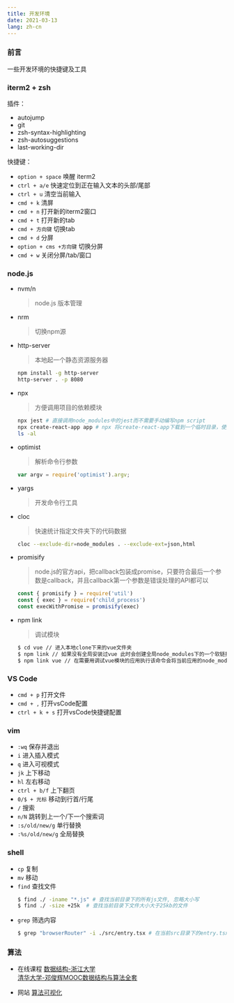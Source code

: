 ```yaml
---
title: 开发环境
date: 2021-03-13
lang: zh-cn
---
```


### 前言

一些开发环境的快捷键及工具

### iterm2 + zsh

插件：
- autojump
- git
- zsh-syntax-highlighting
- zsh-autosuggestions
- last-working-dir

快捷键：
- ``option + space`` 唤醒 iterm2
- ``ctrl + a/e`` 快速定位到正在输入文本的头部/尾部
- ``ctrl + u`` 清空当前输入
- ``cmd + k`` 清屏
- ``cmd + n`` 打开新的iterm2窗口
- ``cmd + t`` 打开新的tab
- ``cmd + 方向键`` 切换tab
- ``cmd + d`` 分屏
- ``option + cms +方向键`` 切换分屏
- ``cmd + w`` 关闭分屏/tab/窗口

### node.js

- nvm/n
    > node.js 版本管理
- nrm
    > 切换npm源

- http-server
    > 本地起一个静态资源服务器
    ``` bash
    npm install -g http-server
    http-server . -p 8080
    ```
- npx
    > 方便调用项目的依赖模块
    ``` bash
    npx jest # 直接调用node_modules中的jest而不需要手动编写npm script
    npx create-react-app app # npx 将create-react-app下载到一个临时目录，使用以后再删除。使得你不需要全局安装
    ls -al
    ```
- optimist
    > 解析命令行参数
    ``` js
    var argv = require('optimist').argv;
    ```
- yargs
    > 开发命令行工具
- cloc
    > 快速统计指定文件夹下的代码数据
    ``` bash
    cloc --exclude-dir=node_modules . --exclude-ext=json,html
    ```
- promisify
    > node.js的官方api，把callback包装成promise，只要符合最后一个参数是callback，并且callback第一个参数是错误处理的API都可以
    ``` js
    const { promisify } = require('util')
    const { exec } = require('child_process')
    const execWithPromise = promisify(exec)
    ```
-  npm link
    > 调试模块
    ``` bash
    $ cd vue // 进入本地clone下来的vue文件夹
    $ npm link // 如果没有全局安装过vue 此时会创建全局node_modules下的一个软链接vue指向本地clone的vue入口文件
    $ npm link vue // 在需要用调试vue模块的应用执行该命令会将当前应用的node_modules/vue指向全局node_modules/vue软链接
    ```

### VS Code

- ``cmd + p`` 打开文件
- ``cmd + ,`` 打开vsCode配置
- ``ctrl + k + s`` 打开vsCode快捷键配置

### vim

- ``:wq`` 保存并退出
- ``i`` 进入插入模式
- ``q`` 进入可视模式
- ``jk`` 上下移动
- ``hl`` 左右移动
- ``ctrl + b/f`` 上下翻页
- ``0/$ + 光标`` 移动到行首/行尾
- ``/`` 搜索
- ``n/N`` 跳转到上一个/下一个搜索词
- ``:s/old/new/g`` 单行替换
- ``:%s/old/new/g`` 全局替换

### shell

- ``cp`` 复制
- ``mv`` 移动
- ``find`` 查找文件
    ``` bash
    $ find ./ -iname "*.js" # 查找当前目录下的所有js文件, 忽略大小写
    $ find ./ -size +25k  # 查找当前目录下文件大小大于25kb的文件
    ```
- ``grep`` 筛选内容
    ``` bash
    $ grep "browserRouter" -i ./src/entry.tsx # 在当前src目录下的entry.tsx文件中查找browserRouter关键字忽略大小写
    ```

### 算法

- 在线课程
    [数据结构-浙江大学](https://www.bilibili.com/video/av18586085?from=search&seid=15275956372728133584)  
    [清华大学-邓俊辉MOOC数据结构与算法全套](https://www.bilibili.com/video/av49361421?from=search&seid=2756779141930403558)

- 网站
    [算法可视化](https://visualgo.net/zh)
